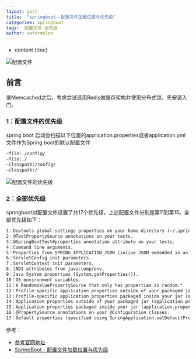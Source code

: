 ```yaml
---
layout: post
title:  "springboot--配置文件加载位置与优先级"
categories: springboot
tags:  配置文件 优先级
author: watermelon
---
```

* content
{:toc}

![配置文件](https://wx2.sinaimg.cn/mw1024/005xB1vLly1fyirxg0y3nj30k00b9abt.jpg)
## 前言
继Memcached之后，考虑尝试选用Redis做缓存架构并使用分布式锁，先安装入门。






### 1：配置文件的优先级
spring boot 启动会扫描以下位置的application.properties或者application.yml文件作为Spring boot的默认配置文件
```xml
–file:./config/
–file:./
–classpath:/config/
–classpath:/
```
![配置文件的优先级](  https://img1.ph.126.net/ShcLK6XGLRL3UnBxnlieIg==/1967791562284725451.jpg)

### 2：全部优先级
springboot对配置文件设置了共17个优先级，上述配置文件分别是第11到第15。全部优先级如下：
```xml
1：Devtools global settings properties on your home directory (~/.spring-boot-devtools.properties when devtools is active).
2：@TestPropertySource annotations on your tests.
3：@SpringBootTest#properties annotation attribute on your tests.
4：Command line arguments.
5：Properties from SPRING_APPLICATION_JSON (inline JSON embedded in an environment variable or system property)
6：ServletConfig init parameters.
7：ServletContext init parameters.
8：JNDI attributes from java:comp/env.
9：Java System properties (System.getProperties()).
10：OS environment variables.
11：A RandomValuePropertySource that only has properties in random.*.
12：Profile-specific application properties outside of your packaged jar (application-{profile}.properties and YAML variants)
13：Profile-specific application properties packaged inside your jar (application-{profile}.properties and YAML variants)
14：Application properties outside of your packaged jar (application.properties and YAML variants).
15：Application properties packaged inside your jar (application.properties and YAML variants).
16：@PropertySource annotations on your @Configuration classes.
17：Default properties (specified using SpringApplication.setDefaultProperties).

```

参考：
* [参考官网地址](https://docs.spring.io/spring-boot/docs/1.5.9.RELEASE/reference/htmlsingle/#boot-features-external-config)  
* [SpringBoot - 配置文件加载位置与优先级](https://blog.csdn.net/j080624/article/details/80508606)  



